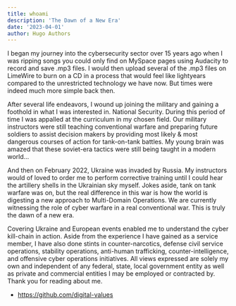 ```yaml
---
title: whoami
description: 'The Dawn of a New Era'
date: '2023-04-01'
author: Hugo Authors
---
```


I began my journey into the cybersecurity sector over 15 years ago when I was ripping songs you could only find on MySpace pages using Audacity to record and save .mp3 files. I would then upload several of the .mp3 files on LimeWire to burn on a CD in a process that would feel like lightyears compared to the unrestricted technology we have now. But times were indeed much more simple back then.

After several life endeavors, I wound up joining the military and gaining a foothold in what I was interested in. National Security. During this period of time I was appalled at the curriculum in my chosen field. Our military instructors were still teaching conventional warfare and preparing future soldiers to assist decision makers by providing most likely & most dangerous courses of action for tank-on-tank battles. My young brain was amazed that these soviet-era tactics were still being taught in a modern world...

And then on February 2022, Ukraine was invaded by Russia. My instructors would of loved to order me to perform corrective training until I could hear the artillery shells in the Ukrainian sky myself. Jokes aside, tank on tank warfare was on, but the real difference in this war is how the world is digesting a new approach to Multi-Domain Operations. We are currently witnessing the role of cyber warfare in a real conventional war. This is truly the dawn of a new era.

Covering Ukraine and European events enabled me to understand the cyber kill-chain in action. Aside from the experience I have gained as a service member, I have also done stints in counter-narcotics, defense civil service operations, stability operations, anti-human trafficking, counter-intelligence, and offensive cyber operations initiatives. All views expressed are solely my own and independent of any federal, state, local government entity as well as private and commercial entities I may be employed or contracted by. Thank you for reading about me.

* https://github.com/digital-values